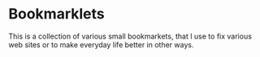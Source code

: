 Bookmarklets
============

This is a collection of various small bookmarkets, that I use to fix various web
sites or to make everyday life better in other ways.
